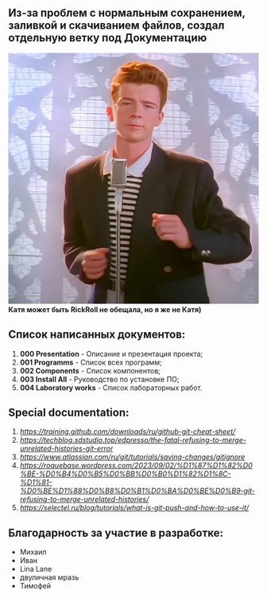 ## Из-за проблем с нормальным сохранением, заливкой и скачиванием файлов, создал отдельную ветку под Документацию

![Image_1](https://github.com/Hedgehog0224/catkin_ws/blob/main/Documentation/Memes/001.png)
**Катя может быть RickRoll не обещала, но я же не Катя)**

## Список написанных документов:
1. **000 Presentation** - Описание и презентация проекта;
2. **001 Programms** - Список всех программ;
3. **002 Components** - Список компонентов;
4. **003 Install All** - Руководство по установке ПО;
5. **004 Laboratory works** - Список лабораторных работ.


## Special documentation:
1. _https://training.github.com/downloads/ru/github-git-cheat-sheet/_
2. _https://techblog.sdstudio.top/edpresso/the-fatal-refusing-to-merge-unrelated-histories-git-error_
3. _https://www.atlassian.com/ru/git/tutorials/saving-changes/gitignore_
4. _https://roquebase.wordpress.com/2023/09/02/%D1%87%D1%82%D0%BE-%D0%B4%D0%B5%D0%BB%D0%B0%D1%82%D1%8C-%D1%81-%D0%BE%D1%88%D0%B8%D0%B1%D0%BA%D0%BE%D0%B9-git-refusing-to-merge-unrelated-histories/_
5. _https://selectel.ru/blog/tutorials/what-is-git-push-and-how-to-use-it/_

## Благодарность за участие в разработке:
- Михаил
- Иван
- Lina Lane
- двуличная мразь
- Тимофей
